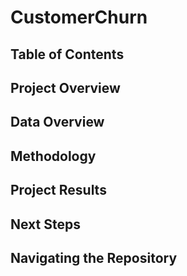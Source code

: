 # CustomerChurn
## Table of Contents
## Project Overview
## Data Overview
## Methodology
## Project Results
## Next Steps
## Navigating the Repository
